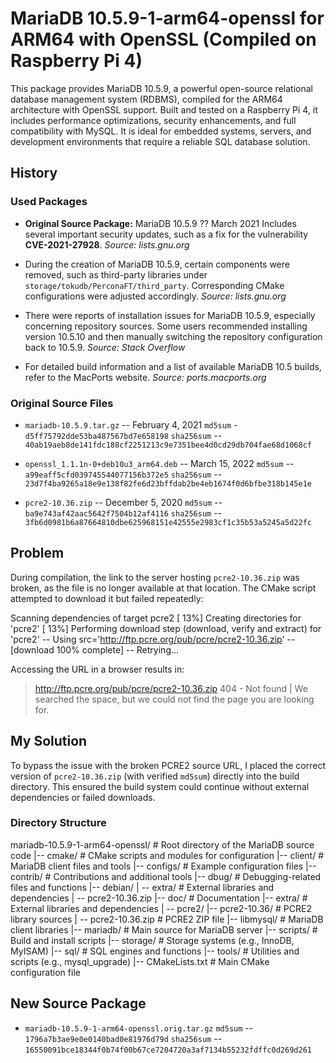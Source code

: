 # MariaDB 10.5.9-1-arm64-openssl for ARM64 with OpenSSL (Compiled on Raspberry Pi 4)

This package provides MariaDB 10.5.9, a powerful open-source relational database management system (RDBMS), compiled for the ARM64 architecture with OpenSSL support. Built and tested on a Raspberry Pi 4, it includes performance optimizations, security enhancements, and full compatibility with MySQL. It is ideal for embedded systems, servers, and development environments that require a reliable SQL database solution.

## History

### Used Packages

- **Original Source Package:** MariaDB 10.5.9 ?? March 2021
  Includes several important security updates, such as a fix for the vulnerability **CVE-2021-27928**.
  _Source: lists.gnu.org_

- During the creation of MariaDB 10.5.9, certain components were removed, such as third-party libraries under `storage/tokudb/PerconaFT/third_party`. Corresponding CMake configurations were adjusted accordingly.
  _Source: lists.gnu.org_

- There were reports of installation issues for MariaDB 10.5.9, especially concerning repository sources. Some users recommended installing version 10.5.10 and then manually switching the repository configuration back to 10.5.9.
  _Source: Stack Overflow_

- For detailed build information and a list of available MariaDB 10.5 builds, refer to the MacPorts website.
  _Source: ports.macports.org_

### Original Source Files

- `mariadb-10.5.9.tar.gz` -- February 4, 2021
  `md5sum` - `d5ff75792dde53ba487567bd7e658198`
  `sha256sum` -- `40ab19aeb8de141fdc188cf2251213c9e7351bee4d0cd29db704fae68d1068cf`

- `openssl_1.1.1n-0+deb10u3_arm64.deb` -- March 15, 2022
  `md5sum` -- `a99eaff5cfd039745544077156b372e5`
  `sha256sum` -- `23d7f4ba9265a18e9e138f82fe6d23bffdab2be4eb1674f0d6bfbe318b145e1e`

- `pcre2-10.36.zip` -- December 5, 2020
  `md5sum` -- `ba9e743af42aac5642f7504b12af4116`
  `sha256sum` -- `3fb6d0981b6a87664810dbe625968151e42555e2983cf1c35b53a5245a5d22fc`

## Problem

During compilation, the link to the server hosting `pcre2-10.36.zip` was broken, as the file is no longer available at that location. The CMake script attempted to download it but failed repeatedly:

Scanning dependencies of target pcre2 [ 13%] Creating directories for 'pcre2' [ 13%] Performing download step (download, verify and extract) for 'pcre2' -- Using src='http://ftp.pcre.org/pub/pcre/pcre2-10.36.zip' -- [download 100% complete] -- Retrying...

Accessing the URL in a browser results in:

> http://ftp.pcre.org/pub/pcre/pcre2-10.36.zip
> 404 - Not found | We searched the space, but we could not find the page you are looking for.

## My Solution

To bypass the issue with the broken PCRE2 source URL, I placed the correct version of `pcre2-10.36.zip` (with verified `md5sum`) directly into the build directory. This ensured the build system could continue without external dependencies or failed downloads.

### Directory Structure

mariadb-10.5.9-1-arm64-openssl/     # Root directory of the MariaDB source code
|-- cmake/                          # CMake scripts and modules for configuration
|-- client/                         # MariaDB client files and tools 
|-- configs/                        # Example configuration files
|-- contrib/                        # Contributions and additional tools
|-- dbug/                           # Debugging-related files and functions
|-- debian/ 
    | -- extra/                     # External libraries and dependencies 
         | -- pcre2-10.36.zip
|-- doc/                            # Documentation
|-- extra/                          # External libraries and dependencies
    | -- pcre2/
         |-- pcre2-10.36/           # PCRE2 library sources
             | -- pcre2-10.36.zip   # PCRE2 ZIP file
|-- libmysql/                       # MariaDB client libraries
|-- mariadb/                        # Main source for MariaDB server
|-- scripts/                        # Build and install scripts
|-- storage/                        # Storage systems (e.g., InnoDB, MyISAM)
|-- sql/                            # SQL engines and functions
|-- tools/                          # Utilities and scripts (e.g., mysql_upgrade)
|-- CMakeLists.txt                  # Main CMake configuration file

## New Source Package

- `mariadb-10.5.9-1-arm64-openssl.orig.tar.gz`
  `md5sum` -- `1796a7b3ae9e0e0140bad0e81976d79d`
  `sha256sum` -- `16550091bce18344f0b74f00b67ce7204720a3af7134b55232fdffc0d269d261`

